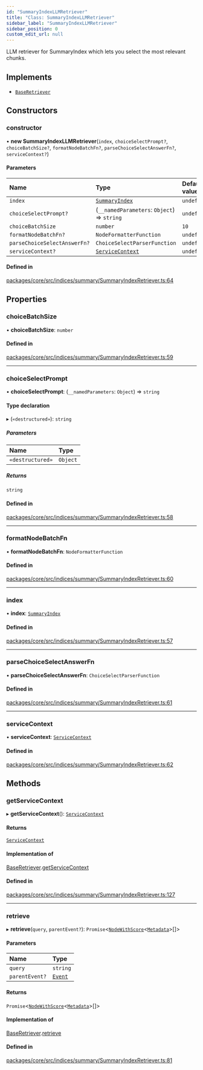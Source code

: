 ```yaml
---
id: "SummaryIndexLLMRetriever"
title: "Class: SummaryIndexLLMRetriever"
sidebar_label: "SummaryIndexLLMRetriever"
sidebar_position: 0
custom_edit_url: null
---
```


LLM retriever for SummaryIndex which lets you select the most relevant chunks.

## Implements

- [`BaseRetriever`](../interfaces/BaseRetriever.md)

## Constructors

### constructor

• **new SummaryIndexLLMRetriever**(`index`, `choiceSelectPrompt?`, `choiceBatchSize?`, `formatNodeBatchFn?`, `parseChoiceSelectAnswerFn?`, `serviceContext?`)

#### Parameters

| Name                         | Type                                                | Default value |
| :--------------------------- | :-------------------------------------------------- | :------------ |
| `index`                      | [`SummaryIndex`](SummaryIndex.md)                   | `undefined`   |
| `choiceSelectPrompt?`        | (`__namedParameters`: `Object`) => `string`         | `undefined`   |
| `choiceBatchSize`            | `number`                                            | `10`          |
| `formatNodeBatchFn?`         | `NodeFormatterFunction`                             | `undefined`   |
| `parseChoiceSelectAnswerFn?` | `ChoiceSelectParserFunction`                        | `undefined`   |
| `serviceContext?`            | [`ServiceContext`](../interfaces/ServiceContext.md) | `undefined`   |

#### Defined in

[packages/core/src/indices/summary/SummaryIndexRetriever.ts:64](https://github.com/run-llama/LlamaIndexTS/blob/f0be933/packages/core/src/indices/summary/SummaryIndexRetriever.ts#L64)

## Properties

### choiceBatchSize

• **choiceBatchSize**: `number`

#### Defined in

[packages/core/src/indices/summary/SummaryIndexRetriever.ts:59](https://github.com/run-llama/LlamaIndexTS/blob/f0be933/packages/core/src/indices/summary/SummaryIndexRetriever.ts#L59)

---

### choiceSelectPrompt

• **choiceSelectPrompt**: (`__namedParameters`: `Object`) => `string`

#### Type declaration

▸ (`«destructured»`): `string`

##### Parameters

| Name             | Type     |
| :--------------- | :------- |
| `«destructured»` | `Object` |

##### Returns

`string`

#### Defined in

[packages/core/src/indices/summary/SummaryIndexRetriever.ts:58](https://github.com/run-llama/LlamaIndexTS/blob/f0be933/packages/core/src/indices/summary/SummaryIndexRetriever.ts#L58)

---

### formatNodeBatchFn

• **formatNodeBatchFn**: `NodeFormatterFunction`

#### Defined in

[packages/core/src/indices/summary/SummaryIndexRetriever.ts:60](https://github.com/run-llama/LlamaIndexTS/blob/f0be933/packages/core/src/indices/summary/SummaryIndexRetriever.ts#L60)

---

### index

• **index**: [`SummaryIndex`](SummaryIndex.md)

#### Defined in

[packages/core/src/indices/summary/SummaryIndexRetriever.ts:57](https://github.com/run-llama/LlamaIndexTS/blob/f0be933/packages/core/src/indices/summary/SummaryIndexRetriever.ts#L57)

---

### parseChoiceSelectAnswerFn

• **parseChoiceSelectAnswerFn**: `ChoiceSelectParserFunction`

#### Defined in

[packages/core/src/indices/summary/SummaryIndexRetriever.ts:61](https://github.com/run-llama/LlamaIndexTS/blob/f0be933/packages/core/src/indices/summary/SummaryIndexRetriever.ts#L61)

---

### serviceContext

• **serviceContext**: [`ServiceContext`](../interfaces/ServiceContext.md)

#### Defined in

[packages/core/src/indices/summary/SummaryIndexRetriever.ts:62](https://github.com/run-llama/LlamaIndexTS/blob/f0be933/packages/core/src/indices/summary/SummaryIndexRetriever.ts#L62)

## Methods

### getServiceContext

▸ **getServiceContext**(): [`ServiceContext`](../interfaces/ServiceContext.md)

#### Returns

[`ServiceContext`](../interfaces/ServiceContext.md)

#### Implementation of

[BaseRetriever](../interfaces/BaseRetriever.md).[getServiceContext](../interfaces/BaseRetriever.md#getservicecontext)

#### Defined in

[packages/core/src/indices/summary/SummaryIndexRetriever.ts:127](https://github.com/run-llama/LlamaIndexTS/blob/f0be933/packages/core/src/indices/summary/SummaryIndexRetriever.ts#L127)

---

### retrieve

▸ **retrieve**(`query`, `parentEvent?`): `Promise`<[`NodeWithScore`](../interfaces/NodeWithScore.md)<[`Metadata`](../#metadata)\>[]\>

#### Parameters

| Name           | Type                              |
| :------------- | :-------------------------------- |
| `query`        | `string`                          |
| `parentEvent?` | [`Event`](../interfaces/Event.md) |

#### Returns

`Promise`<[`NodeWithScore`](../interfaces/NodeWithScore.md)<[`Metadata`](../#metadata)\>[]\>

#### Implementation of

[BaseRetriever](../interfaces/BaseRetriever.md).[retrieve](../interfaces/BaseRetriever.md#retrieve)

#### Defined in

[packages/core/src/indices/summary/SummaryIndexRetriever.ts:81](https://github.com/run-llama/LlamaIndexTS/blob/f0be933/packages/core/src/indices/summary/SummaryIndexRetriever.ts#L81)
